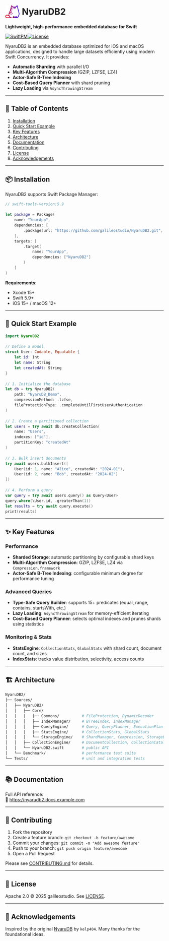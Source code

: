 # <h1 style="display: flex; align-items: center; gap: 0.5rem;"><img src="./img/nyaru.svg" alt="Logo" height="40" style="vertical-align: baseline;"/> <span>NyaruDB2</span> </h1>


**Lightweight, high-performance embedded database for Swift**  

[![SwiftPM](https://img.shields.io/badge/SwiftPM-compatible-brightgreen)](https://github.com/apple/swift-package-manager)[![License](https://img.shields.io/badge/License-Apache%202.0-blue.svg)](LICENSE.md)

NyaruDB2 is an embedded database optimized for iOS and macOS applications, designed to handle large datasets efficiently using modern Swift Concurrency. It provides:

- **Automatic Sharding** with parallel I/O
- **Multi-Algorithm Compression** (GZIP, LZFSE, LZ4)
- **Actor-Safe B-Tree Indexing**
- **Cost-Based Query Planner** with shard pruning
- **Lazy Loading** via `AsyncThrowingStream`

---

## 🔖 Table of Contents
1. [Installation](#installation)
2. [Quick Start Example](#quick-start-example)
3. [Key Features](#key-features)
4. [Architecture](#architecture)
5. [Documentation](#documentation)
6. [Contributing](#contributing)
7. [License](#license)
8. [Acknowledgements](#acknowledgements)

---

## 📦 Installation

NyaruDB2 supports Swift Package Manager:

```swift
// swift-tools-version:5.9

let package = Package(
    name: "YourApp",
    dependencies: [
        .package(url: "https://github.com/galileostudio/NyaruDB2.git", from: "0.1.0-alpha")
    ],
    targets: [
        .target(
            name: "YourApp",
            dependencies: ["NyaruDB2"]
        )
    ]
)
```

**Requirements**:
- Xcode 15+
- Swift 5.9+
- iOS 15+ / macOS 12+

---

## 🚀 Quick Start Example

```swift
import NyaruDB2

// Define a model
struct User: Codable, Equatable {
    let id: Int
    let name: String
    let createdAt: String
}

// 1. Initialize the database
let db = try NyaruDB2(
    path: "NyaruDB_Demo",
    compressionMethod: .lzfse,
    fileProtectionType: .completeUntilFirstUserAuthentication
)

// 2. Create a partitioned collection
let users = try await db.createCollection(
    name: "Users",
    indexes: ["id"],
    partitionKey: "createdAt"
)

// 3. Bulk insert documents
try await users.bulkInsert([
    User(id: 1, name: "Alice", createdAt: "2024-01"),
    User(id: 2, name: "Bob", createdAt: "2024-02")
])

// 4. Perform a query
var query = try await users.query() as Query<User>
query.where(\User.id, .greaterThan(1))
let results = try await query.execute()
print(results)
```

---

## ✨ Key Features

### Performance
- **Sharded Storage**: automatic partitioning by configurable shard keys
- **Multi-Algorithm Compression**: GZIP, LZFSE, LZ4 via `Compression.framework`
- **Actor-Safe B-Tree Indexing**: configurable minimum degree for performance tuning

### Advanced Queries
- **Type-Safe Query Builder**: supports 15+ predicates (equal, range, contains, startsWith, etc.)
- **Lazy Loading**: `AsyncThrowingStream` for memory-efficient iterating
- **Cost-Based Query Planner**: selects optimal indexes and prunes shards using statistics

### Monitoring & Stats
- **StatsEngine**: `CollectionStats`, `GlobalStats` with shard count, document count, and sizes
- **IndexStats**: tracks value distribution, selectivity, access counts

---

## 🏗️ Architecture

```bash
NyaruDB2/
├── Sources/
│   ├── NyaruDB2/
│   │   ├── Core/
│   │   │   ├── Commons/          # FileProtection, DynamicDecoder
│   │   │   ├── IndexManager/     # BTreeIndex, IndexManager
│   │   │   ├── QueryEngine/      # Query, QueryPlanner, ExecutionPlan
│   │   │   ├── StatsEngine/      # CollectionStats, GlobalStats
│   │   │   └── StorageEngine/    # ShardManager, Compression, StorageEngine
│   │   ├── CollectionEngine/     # DocumentCollection, CollectionCatalog
│   │   └── NyaruDB2.swift        # public API
│   └── Benchmark/                # performance test suite
└── Tests/                        # unit and integration tests
```

---

## 📚 Documentation

Full API reference:  
🔗 https://nyarudb2.docs.example.com

---

## 🤝 Contributing

1. Fork the repository
2. Create a feature branch: `git checkout -b feature/awesome`
3. Commit your changes: `git commit -m "Add awesome feature"`
4. Push to your branch: `git push origin feature/awesome`
5. Open a Pull Request

Please see [CONTRIBUTING.md](.github/CONTRIBUTING.md) for details.

---

## 📜 License

Apache 2.0 © 2025 galileostudio. See [LICENSE](LICENSE.md).

---

## 🙏 Acknowledgements

Inspired by the original [NyaruDB](https://github.com/kelp404/NyaruDB) by `kelp404`. Many thanks for the foundational ideas.
